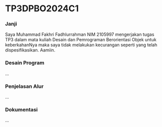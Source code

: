 # TP3DPBO2024C1

### Janji
Saya Muhammad Fakhri Fadhlurrahman NIM 2105997 mengerjakan tugas TP3 dalam mata kuliah Desain dan Pemrograman Berorientasi Objek untuk keberkahanNya maka saya tidak melakukan kecurangan seperti yang telah dispesifikasikan. Aamiin.

### Desain Program
...

### Penjelasan Alur
...

### Dokumentasi
...

